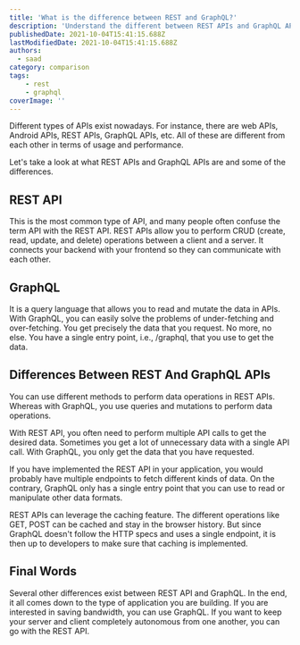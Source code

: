 ```yaml
---
title: 'What is the difference between REST and GraphQL?'
description: 'Understand the different between REST APIs and GraphQL APIs.'
publishedDate: 2021-10-04T15:41:15.688Z
lastModifiedDate: 2021-10-04T15:41:15.688Z
authors:
  - saad
category: comparison
tags:
    - rest
    - graphql
coverImage: ''
---
```


<Lead>
	Different types of APIs exist nowadays. For instance, there are web APIs,
	Android APIs, REST APIs, GraphQL APIs, etc. All of these are different from
	each other in terms of usage and performance.
</Lead>

Let's take a look at what REST APIs and GraphQL APIs are and some of the differences.

## REST API

This is the most common type of API, and many people often confuse the term API with the REST API. REST APIs allow you to perform CRUD (create, read, update, and delete) operations between a client and a server. It connects your backend with your frontend so they can communicate with each other.

## GraphQL

It is a query language that allows you to read and mutate the data in APIs. With GraphQL, you can easily solve the problems of under-fetching and over-fetching. You get precisely the data that you request. No more, no else. You have a single entry point, i.e., /graphql, that you use to get the data.

## Differences Between REST And GraphQL APIs

You can use different methods to perform data operations in REST APIs. Whereas with GraphQL, you use queries and mutations to perform data operations.

With REST API, you often need to perform multiple API calls to get the desired data. Sometimes you get a lot of unnecessary data with a single API call. With GraphQL, you only get the data that you have requested.

If you have implemented the REST API in your application, you would probably have multiple endpoints to fetch different kinds of data. On the contrary, GraphQL only has a single entry point that you can use to read or manipulate other data formats.

REST APIs can leverage the caching feature. The different operations like GET, POST can be cached and stay in the browser history. But since GraphQL doesn't follow the HTTP specs and uses a single endpoint, it is then up to developers to make sure that caching is implemented.

## Final Words

Several other differences exist between REST API and GraphQL. In the end, it all comes down to the type of application you are building. If you are interested in saving bandwidth, you can use GraphQL. If you want to keep your server and client completely autonomous from one another, you can go with the REST API.
